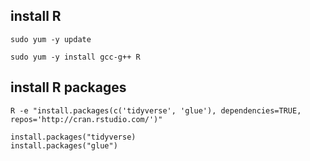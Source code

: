 ## install R

```
sudo yum -y update
```

```
sudo yum -y install gcc-g++ R
```

## install R packages

```
R -e "install.packages(c('tidyverse', 'glue'), dependencies=TRUE, repos='http://cran.rstudio.com/')"
```

```
install.packages("tidyverse)
install.packages("glue")
```
